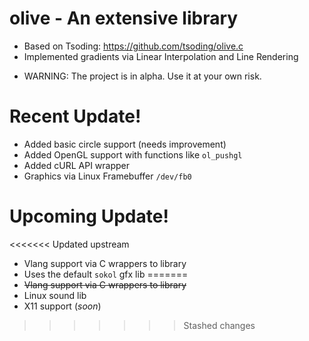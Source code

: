 # olive - An extensive library
- Based on Tsoding: https://github.com/tsoding/olive.c
- Implemented gradients via Linear Interpolation and Line Rendering

* WARNING: The project is in alpha. Use it at your own risk.

# Recent Update!
- Added basic circle support (needs improvement)
- Added OpenGL support with functions like `ol_pushgl`
- Added cURL API wrapper
- Graphics via Linux Framebuffer `/dev/fb0`

# Upcoming Update!
<<<<<<< Updated upstream
- Vlang support via C wrappers to library
- Uses the default `sokol` gfx lib
=======
- <s>Vlang support via C wrappers to library</s>
- Linux sound lib
- X11 support (*soon*)
>>>>>>> Stashed changes
